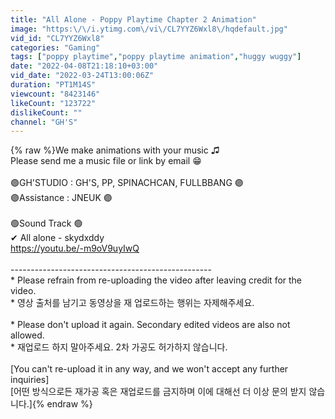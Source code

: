 ```yaml
---
title: "All Alone - Poppy Playtime Chapter 2 Animation"
image: "https:\/\/i.ytimg.com\/vi\/CL7YYZ6Wxl8\/hqdefault.jpg"
vid_id: "CL7YYZ6Wxl8"
categories: "Gaming"
tags: ["poppy playtime","poppy playtime animation","huggy wuggy"]
date: "2022-04-08T21:18:10+03:00"
vid_date: "2022-03-24T13:00:06Z"
duration: "PT1M14S"
viewcount: "8423146"
likeCount: "123722"
dislikeCount: ""
channel: "GH'S"
---
```

{% raw %}We make animations with your music ♫<br />Please send me a music file or link by email 😁<br /><br />🟣GH'STUDIO : GH'S, PP, SPINACHCAN, FULLBBANG 🟣<br />🟣Assistance : JNEUK 🟣<br /><br />🟢Sound Track 🟢<br />✔ All alone - skydxddy<br /><a rel="nofollow" target="blank" href="https://youtu.be/-m9oV9uyIwQ">https://youtu.be/-m9oV9uyIwQ</a><br /><br />--------------------------------------------------<br />* Please refrain from re-uploading the video after leaving credit for the video.<br />* 영상 출처를 남기고 동영상을 재 업로드하는 행위는 자제해주세요.<br /><br />* Please don't upload it again. Secondary edited videos are also not allowed.<br />* 재업로드 하지 말아주세요. 2차 가공도 허가하지 않습니다.<br /><br />[You can't re-upload it in any way, and we won't accept any further inquiries]<br />[어떤 방식으로든 재가공 혹은 재업로드를 금지하며 이에 대해선 더 이상 문의 받지 않습니다.]{% endraw %}
